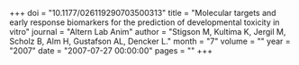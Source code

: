+++
doi = "10.1177/026119290703500313"
title = "Molecular targets and early response biomarkers for the prediction of developmental toxicity in vitro"
journal = "Altern Lab Anim"
author = "Stigson M, Kultima K, Jergil M, Scholz B, Alm H, Gustafson AL, Dencker L."
month = "7"
volume = ""
year = "2007"
date = "2007-07-27 00:00:00"
pages = ""
+++

